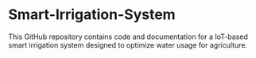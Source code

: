 # Smart-Irrigation-System
This GitHub repository contains code and documentation for a IoT-based smart irrigation system designed to optimize water usage for agriculture.
